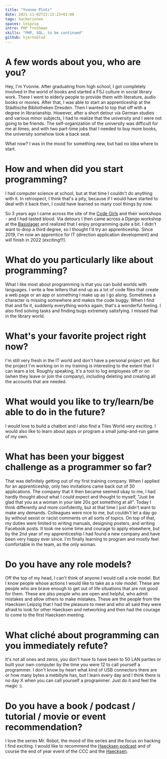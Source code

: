 ```yaml
---
title: "Yvonne Plotz"
date: 2021-11-02T22:15:23+01:00
tags: hackerinnen
spaces: leipzig
intro: PHP freshman 
skills: "PHP, SQL, to be continued"
github: hjerteblod
---
```


# A few words about you, who are you?

Hey, I'm Yvonne. After graduating from high school, I got completely involved in the world of books and started a FSJ culture in social library work. There I went to elderly people to provide them with literature, audio books or movies. After that, I was able to start an apprenticeship at the Städtische Bibliotheken Dresden. Then I wanted to top that off with a degree in librarianship. However, after a short detour via German studies and various minor subjects, I had to realize that the university and I were not going to be friends. The self-organization of the university was difficult for me at times, and with two part-time jobs that I needed to buy more books, the university somehow took a back seat.

What now? I was in the mood for something new, but had no idea where to start. 

# How and when did you start programming?

I had computer science at school, but at that time I couldn't do anything with it. In retrospect, I think that's a pity, because if I would have started to deal with it back then, I could have learned so many cool things by now.

So 3 years ago I came across the site of the [Code Girls](https://codegirls.de/) and their workshops - and I had tasted blood. Via detours I then came across a Django workshop at the [Basislager](https://www.basislager.co/) and realized that I enjoy programming quite a bit. I didn't want to drop a third degree, so I thought I'd try an apprenticeship. Since 2019, I'm now an apprentice for IT (direction application development) and will finish in 2022 (exciting!!!).

# What do you particularly like about programming?

What I like most about programming is that you can build worlds with languages. I write a few letters that end up as a lot of code files that create a web page or an app or something I make up as I go along. Sometimes a character is missing somewhere and makes the code buggy. When I find that and fix it, suddenly everything works again; that's a wonderful feeling. I also find solving tasks and finding bugs extremely satisfying. I missed that in the library world.

# What's your favorite project right now?

I'm still very fresh in the IT world and don't have a personal project yet. But the project I'm working on in my training is interesting to the extent that I can learn a lot. Roughly speaking, it's a tool to log employees off or on (when they leave or join the company), including deleting and creating all the accounts that are needed.

# What would you like to try/learn/be able to do in the future?

I would love to build a chatbot and I also find a Tiles World very exciting. I would also like to learn about apps or program a small jump-and-run game of my own.

# What has been your biggest challenge as a programmer so far?

That was definitely getting out of my first training company. When I applied for an apprenticeship, only two invitations came back out of 30 applications. The company that it then became seemed okay to me, I had hardly thought about what I could expect and thought to myself, "Just be glad that you as a woman in your late 20s got something at all". Today I think differently and more confidently, but at that time I just didn't want to make any demands. Colleagues were nice to me, but couldn't let a day go by without sexist or racist comments on all sorts of topics. On top of that, my duties were limited to writing manuals, designing posters, and writing Facebook posts. It took me some time and courage to apply elsewhere, but by the 2nd year of my apprenticeship I had found a new company and have been very happy ever since. I'm finally learning to program and mostly feel comfortable in the team, as the only woman.

# Do you have any role models?

Off the top of my head, I can't think of anyone I would call a role model. But I know people whose actions I would like to take as a role model. These are people who are brave enough to get out of life situations that are not good for them. These are also people who are open and helpful, who admit mistakes and allow others to make mistakes. These are the people from the Haecksen Leipzig that I had the pleasure to meet and who all said they were afraid to look for other Haecksen and networking and then had the courage to come to the first Haecksen meeting.

# What cliché about programming can you immediately refute?

It's not all ones and zeros, you don't have to have been to 50 LAN parties or built your own computer by the time you were 12 to call yourself a programmer. I don't know by heart what kind of USB connectors there are or how many bytes a mebibyte has, but I learn every day and I think there is no day X when you can call yourself a programmer. Just do it and feel the magic :).

# Do you have a book / podcast / tutorial / movie or event recommendation?

I love the series Mr. Robot, the mood of the series and the focus on hacking I find exciting. I would like to recommend the [Haecksen podcast](https://www.haecksen.org/podcast/) and of course the end of year event of the CCC and the [Haecksen](https://events.haecksen.org/index.html#about).


